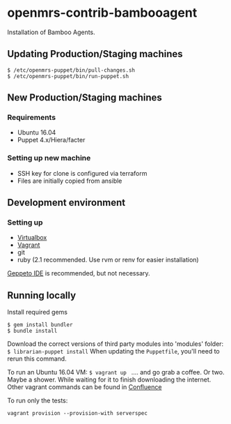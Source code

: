 openmrs-contrib-bambooagent
===========================
Installation of Bamboo Agents.


## Updating Production/Staging machines
```
$ /etc/openmrs-puppet/bin/pull-changes.sh
$ /etc/openmrs-puppet/bin/run-puppet.sh
```

## New Production/Staging machines

### Requirements
  - Ubuntu 16.04
  - Puppet 4.x/Hiera/facter

### Setting up new machine

 - SSH key for clone is configured via terraform
 - Files are initially copied from ansible  


## Development environment

### Setting up
  - [Virtualbox](https://www.virtualbox.org/)
  - [Vagrant](https://www.vagrantup.com/)
  - git
  - ruby (2.1 recommended. Use rvm or renv for easier installation)


[Geppeto IDE](https://puppetlabs.github.io/geppetto/index.html) is recommended, but not necessary.

## Running locally

Install required gems
```
$ gem install bundler
$ bundle install
```

Download the correct versions of third party modules into 'modules' folder:
```$ librarian-puppet install```
When updating the `Puppetfile`, you'll need to rerun this command.


To run an Ubuntu 16.04 VM:
```$ vagrant up ```
.... and go grab a coffee. Or two. Maybe a shower. While waiting for it to finish downloading the internet.
Other vagrant commands can be found in [Confluence](https://wiki.openmrs.org/x/CIC3Ag)


To run only the tests:
```
vagrant provision --provision-with serverspec
```
